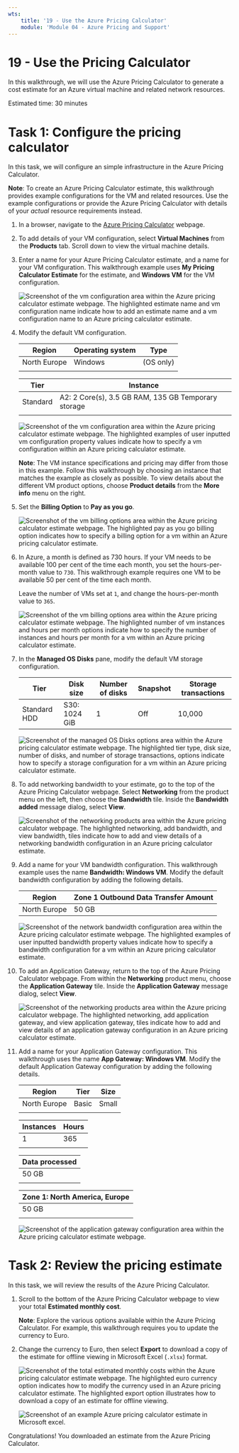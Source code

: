 ```yaml
---
wts:
    title: '19 - Use the Azure Pricing Calculator'
    module: 'Module 04 - Azure Pricing and Support'
---
```

# 19 - Use the Pricing Calculator

In this walkthrough, we will use the Azure Pricing Calculator to generate a cost estimate for an Azure virtual machine and related network resources.

Estimated time: 30 minutes

# Task 1: Configure the pricing calculator

In this task, we will configure an simple infrastructure in the Azure Pricing Calculator. 

**Note**: To create an Azure Pricing Calculator estimate, this walkthrough provides example configurations for the VM and related resources. Use the example configurations or provide the Azure Pricing Calculator with details of your *actual* resource requirements instead.

1. In a browser, navigate to the [Azure Pricing Calculator](https://azure.microsoft.com/en-us/pricing/calculator/) webpage.

2. To add details of your VM configuration, select **Virtual Machines** from the **Products** tab. Scroll down to view the virtual machine details. 

3. Enter a name for your Azure Pricing Calculator estimate, and a name for your VM configuration. This walkthrough example uses **My Pricing Calculator Estimate** for the estimate, and **Windows VM** for the VM configuration.

   ![Screenshot of the vm configuration area within the Azure pricing calculator estimate webpage. The highlighted estimate name and vm configuration name indicate how to add an estimate name and a vm configuration name to an Azure pricing calculator estimate.](../images/1901.png)

4. Modify the default VM configuration.

    |Region|Operating system|Type|
    |------|----------------|----|
    |North Europe|Windows|(OS only)|
    | | |

    |Tier|Instance|
    |----|--------|
    |Standard|A2: 2 Core(s), 3.5 GB RAM, 135 GB Temporary storage|
    | | |

   ![Screenshot of the vm configuration area within the Azure pricing calculator estimate webpage. The highlighted examples of user inputted vm configuration property values indicate how to specify a vm configuration within an Azure pricing calculator estimate.](../images/1902.png)

    **Note**: The VM instance specifications and pricing may differ from those in this example. Follow this walkthrough by choosing an instance that matches the example as closely as possible. To view details about the different VM product options, choose **Product details** from the **More info** menu on the right.

5. Set the **Billing Option** to **Pay as you go**.

   ![Screenshot of the vm billing options area within the Azure pricing calculator estimate webpage. The highlighted pay as you go billing option indicates how to specify a billing option for a vm within an Azure pricing calculator estimate.](../images/1903.png)

6. In Azure, a month is defined as 730 hours. If your VM needs to be available 100 per cent of the time each month, you set the hours-per-month value to `730`. This walkthrough example requires one VM to be available 50 per cent of the time each month.

    Leave the number of VMs set at `1`, and change the hours-per-month value to `365`.

   ![Screenshot of the vm billing options area within the Azure pricing calculator estimate webpage. The highlighted number of vm instances and hours per month options indicate how to specify the number of instances and hours per month for a vm within an Azure pricing calculator estimate.](../images/1904.png)

7. In the **Managed OS Disks** pane, modify the default VM storage configuration.

    |Tier|Disk size|Number of disks|Snapshot|Storage transactions|
    |----|---------|---------------|--------|--------------------|
    |Standard HDD|S30: 1024 GiB|1|Off|10,000|

   ![Screenshot of the managed OS Disks options area within the Azure pricing calculator estimate webpage. The highlighted tier type, disk size, number of disks, and number of storage transactions, options indicate how to specify a storage configuration for a vm within an Azure pricing calculator estimate.](../images/1905.png)

8. To add networking bandwidth to your estimate, go to the top of the Azure Pricing Calculator webpage. Select **Networking** from the product menu on the left, then choose the **Bandwidth** tile. Inside the **Bandwidth added** message dialog, select **View**.

   ![Screenshot of the networking products area within the Azure pricing calculator webpage. The highlighted networking, add bandwidth, and view bandwidth, tiles indicate how to add and view details of a networking bandwidth configuration in an Azure pricing calculator estimate.](../images/1906.png)

9. Add a name for your VM bandwidth configuration. This walkthrough example uses the name **Bandwidth: Windows VM**. Modify the default bandwidth configuration by adding the following details.

    |Region|Zone 1 Outbound Data Transfer Amount|
    |------|--------------------------------------|
    |North Europe|50 GB|

   ![Screenshot of the network bandwidth configuration area within the Azure pricing calculator estimate webpage. The highlighted examples of user inputted bandwidth property values indicate how to specify a bandwidth configuration for a vm within an Azure pricing calculator estimate.](../images/1907.png)

10. To add an Application Gateway, return to the top of the Azure Pricing Calculator webpage. From within the **Networking** product menu, choose the **Application Gateway** tile. Inside the **Application Gateway** message dialog, select **View**.

    ![Screenshot of the networking products area within the Azure pricing calculator webpage. The highlighted networking, add application gateway, and view application gateway, tiles indicate how to add and view details of an application gateway configuration in an Azure pricing calculator estimate.](../images/1908.png)

11. Add a name for your Application Gateway configuration. This walkthrough uses the name **App Gateway: Windows VM**. Modify the default Application Gateway configuration by adding the following details.

    |Region|Tier|Size|
    |------|----|----|
    |North Europe|Basic|Small|
    | | |

    |Instances|Hours|
    |-------|-------|
    |1|365|
    | | |

    |Data processed|
    |--------------|
    |50 GB|
    | | |

    |Zone 1: North America, Europe|
    |-----------------------------|
    |50 GB|
    | | |

    ![Screenshot of the application gateway configuration area within the Azure pricing calculator estimate webpage.](../images/1909.png)


# Task 2: Review the pricing estimate

In this task, we will review the results of the Azure Pricing Calculator. 

1. Scroll to the bottom of the Azure Pricing Calculator webpage to view your total **Estimated monthly cost**.

    **Note**: Explore the various options available within the Azure Pricing Calculator. For example, this walkthrough requires you to update the currency to Euro.

2. Change the currency to Euro, then select **Export** to download a copy of the estimate for offline viewing in Microsoft Excel (`.xlsx`) format.

    ![Screenshot of the total estimated monthly costs within the Azure pricing calculator estimate webpage. The highlighted euro currency option indicates how to modify the currency used in an Azure pricing calculator estimate. The highlighted export option illustrates how to download a copy of an estimate for offline viewing.](../images/1910.png)

    ![Screenshot of an example Azure pricing calculator estimate in Microsoft excel.](../images/1911.png)

Congratulations! You downloaded an estimate from the Azure Pricing Calculator.
